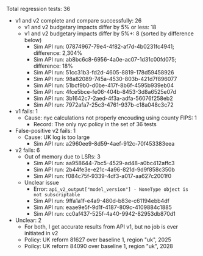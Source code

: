 Total regression tests: 36
* v1 and v2 complete and compare successfully: 26
  * v1 and v2 budgetary impacts differ by 5% or less: 18
  * v1 and v2 budgetary impacts differ by 5%+: 8 (sorted by difference below)
    * Sim API run: 07874967-79e4-4f82-af7d-4b0231fc4941; difference: 2,304%
    * Sim API run: ab8bc6c8-6956-4a0e-ac07-1d31c00fd075; difference: 18%
    * Sim API run: 51cc31b3-fd2d-4605-8819-178d59458926
    * Sim API run: 98a82089-745a-4530-803b-421d7f896077
    * Sim API run: 51bcf9b0-d0be-417f-8b6f-4595b939eb04
    * Sim API run: 4fce5bce-fe06-404b-8453-3d8a6525e07d
    * Sim API run: 3b1642c7-2aed-4f3a-adfa-56076f258eb2
    * Sim API run: 7972afa7-25c3-4761-937b-c18a048c3c72
* v1 fails: 1
  * Cause: nyc calculations not properly encouding using county FIPS: 1
    * Record: The only nyc policy in the set of 36 tests
* False-positive v2 fails: 1
  * Cause: UK log is too large
    * Sim API run: a2960ee9-8d59-4aef-912c-70f453383eea
* v2 fails: 6
  * Out of memory due to LSRs: 3
    * Sim API run: aa958644-7bc5-4529-ad48-a0bc412affc3
    * Sim API run: 2b44fe3e-e21c-4a96-821d-9d9f858c350b
    * Sim API run: f084c75f-9339-4df3-a017-aa627c2001f0
  * Unclear issue
    * Error: `api_v2_output["model_version"] - NoneType object is not subscriptable`
    * Sim API run: 9ffa1a1f-e4a9-480d-b83e-c61194ebb4df
    * Sim API run: eaae9e5f-9d1f-4187-809c-4109884c1885
    * Sim API run: cc0af437-525f-4a40-9942-82953db870d1
* Unclear: 2
  * For both, I get accurate results from API v1, but no job is ever initiated in v2
  * Policy: UK reform 81627 over baseline 1, region "uk", 2025
  * Poilcy: UK reform 84090 over baseline 1, region "uk", 2028

